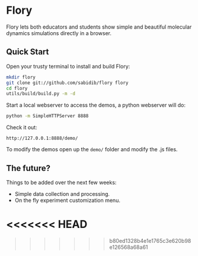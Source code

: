 Flory
====
Flory lets both educators and students show simple and beautiful molecular dynamics simulations directly in a browser.

Quick Start
------------
Open your trusty terminal to install and build Flory:
```sh
mkdir flory
git clone git://github.com/sabidib/flory flory
cd flory
utils/build/build.py -m -d
```
Start a local webserver to access the demos, a python webserver will do:
```sh
python -m SimpleHTTPServer 8888
```
Check it out:
```
http://127.0.0.1:8888/demo/
```
To modify the demos open up the `demo/` folder and modify the .js files.

The future?
-----
Things to be added over the next few weeks:
  * Simple data collection and processing.
  * On the fly experiment customization menu.

<<<<<<< HEAD
=======

>>>>>>> b80ed1328b4e1e1765c3e620b98e126568a68a61
